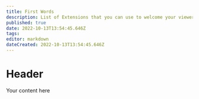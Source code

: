```yaml
---
title: First Words
description: List of Extensions that you can use to welcome your viewers into stream.
published: true
date: 2022-10-13T13:54:45.646Z
tags: 
editor: markdown
dateCreated: 2022-10-13T13:54:45.646Z
---
```


# Header
Your content here